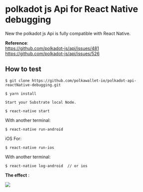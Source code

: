 # polkadot js Api for React Native debugging

New the polkadot js Api is fully compatible with React Native. 

**Reference**:  
<https://github.com/polkadot-js/api/issues/481>  
<https://github.com/polkadot-js/api/issues/526>

## How to test

```
$ git clone https://github.com/polkawallet-io/polkadot-api-reactNative-debugging.git
```

```
$ yarn install
```

```
Start your Substrate local Node.
```

```
$ react-native start
```
With another terminal:

```
$ react-native run-android
```

iOS For:

```
$ react-native run-ios
```
With another terminal:

```
$ react-native log-android  // or ios
```

**The effect** :  

![](https://user-images.githubusercontent.com/34789555/50756709-fc135d80-1297-11e9-9b61-7f86421e42e2.png)
